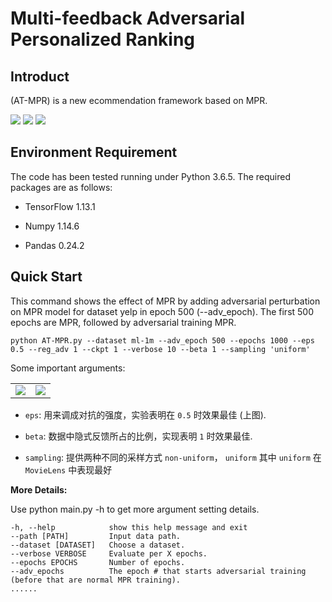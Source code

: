 # Multi-feedback Adversarial Personalized Ranking


## Introduct
(AT-MPR) is a new ecommendation framework based on MPR.

![](https://laugh12321-1258080753.cos.ap-chengdu.myqcloud.com/AT-MPR/imgs/[ML-1M]AT-MPR%20VS%20MPR.png)
![](https://laugh12321-1258080753.cos.ap-chengdu.myqcloud.com/AT-MPR/imgs/[CiaoDVD]AT-MPR%20VS%20MPR.png)
![](https://laugh12321-1258080753.cos.ap-chengdu.myqcloud.com/AT-MPR/imgs/[Yelp]AT-MPR%20VS%20MPR.png)

## Environment Requirement

The code has been tested running under Python 3.6.5. The required packages are as follows:

- TensorFlow 1.13.1

- Numpy 1.14.6

- Pandas 0.24.2

## Quick Start

This command shows the effect of MPR by adding adversarial perturbation on MPR model for dataset yelp in epoch 500 (--adv_epoch). The first 500 epochs are MPR, followed by adversarial training MPR.

```shell
python AT-MPR.py --dataset ml-1m --adv_epoch 500 --epochs 1000 --eps 0.5 --reg_adv 1 --ckpt 1 --verbose 10 --beta 1 --sampling 'uniform' 
```



Some important arguments:

<table><tr>
<td><img src=https://laugh12321-1258080753.cos.ap-chengdu.myqcloud.com/AT-MPR/imgs/[eps]%20HR.png border=0></td>
<td><img src=https://laugh12321-1258080753.cos.ap-chengdu.myqcloud.com/AT-MPR/imgs/[eps]%20NDCG.png border=0></td>
</tr></table>


- `eps`: 用来调成对抗的强度，实验表明在 `0.5` 时效果最佳 (上图).

- `beta`: 数据中隐式反馈所占的比例，实现表明 `1` 时效果最佳.

- `sampling`: 提供两种不同的采样方式 `non-uniform`， `uniform` 其中 `uniform` 在 `MovieLens` 中表现最好 

<b>More Details:</b>

Use python main.py -h to get more argument setting details.

```
-h, --help            show this help message and exit
--path [PATH]         Input data path.
--dataset [DATASET]   Choose a dataset.
--verbose VERBOSE     Evaluate per X epochs.
--epochs EPOCHS       Number of epochs.
--adv_epochs          The epoch # that starts adversarial training (before that are normal MPR training). 
......
```
